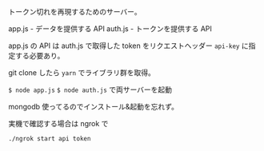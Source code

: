 トークン切れを再現するためのサーバー。

app.js - データを提供する API
auth.js - トークンを提供する API

app.js の API は auth.js で取得した token をリクエストヘッダー `api-key` に指定する必要あり。

git clone したら `yarn` でライブラリ群を取得。

`$ node app.js` `$ node auth.js` で両サーバーを起動

mongodb 使ってるのでインストール&起動を忘れず。

実機で確認する場合は ngrok で

`./ngrok start api token`
